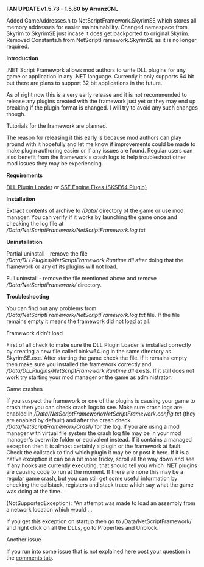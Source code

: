 **FAN UPDATE v1.5.73 - 1.5.80 by ArranzCNL**

Added GameAddresses.h to NetScriptFramework.SkyrimSE which stores all memory addresses for easier maintainability.
Changed namespace from Skyrim to SkyrimSE just incase it does get backported to original Skyrim.
Removed Constants.h from NetScriptFramework.SkyrimSE as it is no longer required.



 **Introduction**

.NET Script Framework allows mod authors to write DLL plugins for any game  or application in any .NET language. Currently it only supports 64 bit  but there are plans to support 32 bit applications in the future.

As of right now this is a very early release and it is not recommended to  release any plugins created with the framework just yet or they may end  up breaking if the plugin format is changed. I will try to avoid any  such changes though.

Tutorials for the framework are planned.

The reason for releasing it this early is because mod authors can play  around with it hopefully and let me know if improvements could be made  to make plugin authoring easier or if any issues are found. Regular  users can also benefit from the framework's crash logs to help  troubleshoot other mod issues they may be experiencing.


**Requirements**

[DLL Plugin Loader](https://www.nexusmods.com/skyrimspecialedition/mods/10546) or [SSE Engine Fixes (SKSE64 Plugin)](https://www.nexusmods.com/skyrimspecialedition/mods/17230)


**Installation**

Extract contents of archive to */Data/* directory of the game or use mod manager. You can verify if it works by launching the game once and checking the log file at */Data/NetScriptFramework/NetScriptFramework.log.txt*


**Uninstallation**

Partial uninstall - remove the file */Data/DLLPlugins/NetScriptFramework.Runtime.dll* after doing that the framework or any of its plugins will not load.

Full uninstall - remove the file mentioned above and remove */Data/NetScriptFramework/* directory.


**Troubleshooting**

You can find out any problems from */Data/NetScriptFramework/NetScriptFramework.log.txt* file. If the file remains empty it means the framework did not load at all.

Framework didn't load

First of all check to make sure the DLL Plugin Loader is installed correctly  by creating a new file called binkw64.log in the same directory as  SkyrimSE.exe. After starting the game check the file. If it remains  empty then make sure you installed the framework correctly and */Data/DLLPlugins/NetScriptFramework.Runtime.dll* exists. If it still does not work try starting your mod manager or the game as administrator.

Game crashes

If you suspect the framework or one of the plugins is causing your game to crash then you can check crash logs to see. Make sure crash logs are  enabled in */Data/NetScriptFramework/NetScriptFramework.config.txt* (they are enabled by default) and after the crash check */Data/NetScriptFramework/Crash/* for the log. If you are using a mod manager with virtual file system  the crash log file may be in your mod manager's overwrite folder or  equivalent instead. If it contains a managed exception then it is almost certainly a plugin or the framework at fault. Check the callstack to  find which plugin it may be or post it here. If it is a native exception it can be a bit more tricky, scroll all the way down and see if any  hooks are currently executing, that should tell you which .NET plugins  are causing code to run at the moment. If there are none this may be a  regular game crash, but you can still get some useful information by  checking the callstack, registers and stack trace which say what the  game was doing at the time.

(NotSupportedException): "An attempt was made to load an assembly from a network location which would ...

If you get this exception on startup then go to /Data/NetScriptFramework/  and right click on all the DLLs, go to Properties and Unblock.



Another issue

If you run into some issue that is not explained here post your question in the [comments tab](https://www.nexusmods.com/skyrimspecialedition/mods/21294?tab=posts). 